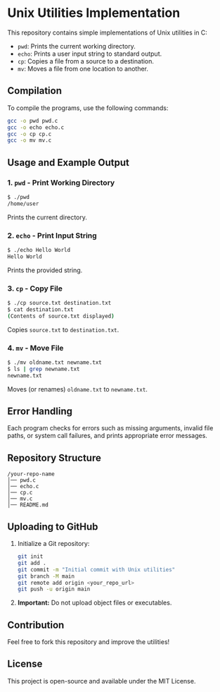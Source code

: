 # Unix Utilities Implementation

This repository contains simple implementations of Unix utilities in C:
- `pwd`: Prints the current working directory.
- `echo`: Prints a user input string to standard output.
- `cp`: Copies a file from a source to a destination.
- `mv`: Moves a file from one location to another.

## Compilation
To compile the programs, use the following commands:
```sh
gcc -o pwd pwd.c
gcc -o echo echo.c
gcc -o cp cp.c
gcc -o mv mv.c
```

## Usage and Example Output
### 1. `pwd` - Print Working Directory
```sh
$ ./pwd
/home/user
```
Prints the current directory.

### 2. `echo` - Print Input String
```sh
$ ./echo Hello World
Hello World
```
Prints the provided string.

### 3. `cp` - Copy File
```sh
$ ./cp source.txt destination.txt
$ cat destination.txt
(Contents of source.txt displayed)
```
Copies `source.txt` to `destination.txt`.

### 4. `mv` - Move File
```sh
$ ./mv oldname.txt newname.txt
$ ls | grep newname.txt
newname.txt
```
Moves (or renames) `oldname.txt` to `newname.txt`.

## Error Handling
Each program checks for errors such as missing arguments, invalid file paths, or system call failures, and prints appropriate error messages.

## Repository Structure
```
/your-repo-name
│── pwd.c
│── echo.c
│── cp.c
│── mv.c
│── README.md
```

## Uploading to GitHub
1. Initialize a Git repository:
   ```sh
   git init
   git add .
   git commit -m "Initial commit with Unix utilities"
   git branch -M main
   git remote add origin <your_repo_url>
   git push -u origin main
   ```
2. **Important:** Do not upload object files or executables.

## Contribution
Feel free to fork this repository and improve the utilities!

## License
This project is open-source and available under the MIT License.
